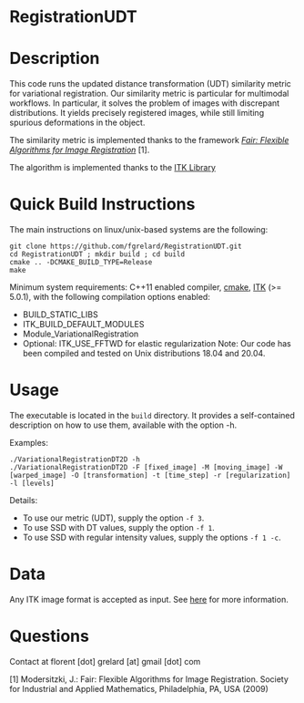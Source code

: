 # RegistrationUDT

Description
===========

This code runs the updated distance transformation (UDT) similarity metric for variational registration. Our similarity metric is particular for multimodal workflows. In particular, it solves the problem of images with discrepant distributions. It yields precisely registered images, while still limiting spurious deformations in the object. 

The similarity metric is implemented thanks to the framework [*Fair: Flexible Algorithms for Image Registration*](https://dl.acm.org/doi/10.5555/1816330) [1].

The algorithm is implemented thanks to the [ITK Library](https://itk.org/)



Quick Build Instructions
========================
The main instructions on linux/unix-based systems are the following:

```shell
git clone https://github.com/fgrelard/RegistrationUDT.git
cd RegistrationUDT ; mkdir build ; cd build
cmake .. -DCMAKE_BUILD_TYPE=Release
make
```

Minimum system requirements: C++11 enabled compiler, [cmake](http://cmake.org), [ITK](http://itk.org/) (>= 5.0.1), with the following compilation options enabled:
* BUILD_STATIC_LIBS
* ITK_BUILD_DEFAULT_MODULES
* Module_VariationalRegistration
* Optional: ITK_USE_FFTWD for elastic regularization
Note: Our code has been compiled and tested on Unix distributions 18.04 and 20.04.


Usage
========================
The executable is located in the `build` directory. 
It provides a self-contained description on how to use them, available with the option -h.

Examples:
```shell
./VariationalRegistrationDT2D -h
./VariationalRegistrationDT2D -F [fixed_image] -M [moving_image] -W [warped_image] -O [transformation] -t [time_step] -r [regularization] -l [levels]
```
Details:
* To use our metric (UDT), supply the option `-f 3`. 
* To use SSD with DT values, supply the option `-f 1`.
* To use SSD with regular intensity values, supply the options `-f 1 -c`.


Data
========================
Any ITK image format is accepted as input. See [here](https://itk.org/Wiki/ITK/File_Formats) for more information.

Questions
========================
Contact at florent [dot] grelard [at] gmail [dot] com

[1] Modersitzki, J.: Fair: Flexible Algorithms for Image Registration. Society for Industrial and Applied Mathematics, Philadelphia, PA, USA (2009)
